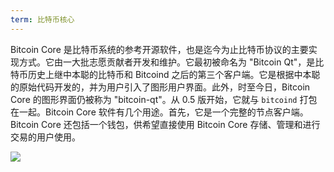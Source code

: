```yaml
---
term: 比特币核心
---
```

Bitcoin Core 是比特币系统的参考开源软件，也是迄今为止比特币协议的主要实现方式。它由一大批志愿贡献者开发和维护。它最初被命名为 "Bitcoin Qt"，是比特币历史上继中本聪的比特币和 Bitcoind 之后的第三个客户端。它是根据中本聪的原始代码开发的，并为用户引入了图形用户界面。此外，时至今日，Bitcoin Core 的图形界面仍被称为 "bitcoin-qt"。从 0.5 版开始，它就与 `bitcoind` 打包在一起。Bitcoin Core 软件有几个用途。首先，它是一个完整的节点客户端。Bitcoin Core 还包括一个钱包，供希望直接使用 Bitcoin Core 存储、管理和进行交易的用户使用。

![](../../dictionnaire/assets/42.webp)